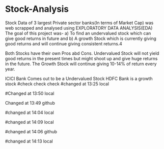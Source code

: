 # Stock-Analysis

Stock Data of 3 largest Private sector banks(In terms of Market Cap) was web scrapped and analysed using EXPLORATORY DATA ANALYSIS(EDA)
The goal of this project was- 
a) To find an undervalued stock which can give good returns in future and 
b) A growth Stock which is currently giving good returns and will continue giving consistent returns.4

Both Stocks have their own Pros abd Cons. 
Undervalued Stock will not yield good returns in the present times but might shoot up and give huge returns in the future. 
The Growth Stock will continue giving 10-14% of return every year. 

ICICI Bank Comes out to be a Undervalued Stock 
HDFC Bank is a growth stock
#check check check 
#changed at 13:25 local



#Changed at 13:50 local

Changed at 13:49 github

#changed at 14:04 local


#changed at 14:09 local
 

#changed at 14:06 github


#changed at 14:13 local

